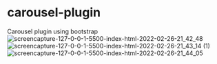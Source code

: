 # carousel-plugin
Carousel plugin using bootstrap
![screencapture-127-0-0-1-5500-index-html-2022-02-26-21_42_48](https://user-images.githubusercontent.com/99266197/156030714-7c786150-681a-4902-95e4-7c40d8563a9c.png)
![screencapture-127-0-0-1-5500-index-html-2022-02-26-21_43_14 (1)](https://user-images.githubusercontent.com/99266197/156030873-9ad19382-e648-44e2-8a42-3e08f942f607.png)
![screencapture-127-0-0-1-5500-index-html-2022-02-26-21_44_05](https://user-images.githubusercontent.com/99266197/156031321-9069dbe6-4e6a-4b64-a860-596459884231.png)
